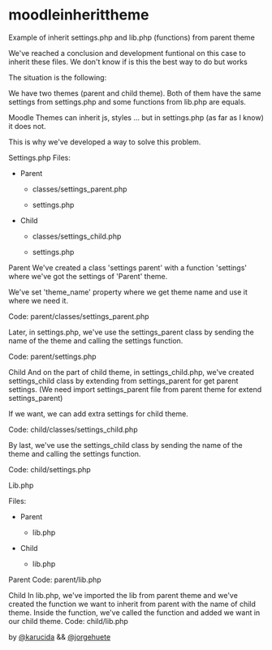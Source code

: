 # moodleinherittheme
Example of inherit settings.php and lib.php (functions) from parent theme

We've reached a conclusion and development funtional
on this case to inherit these files. 
We don't know if is this the best way to do but works

The situation is the following:

We have two themes (parent and child theme). Both of them have the same settings from settings.php and some functions from lib.php are equals.

Moodle Themes can inherit js, styles ... but in settings.php (as far as I know) it does not.

This is why we've developed a way to solve this problem. 

Settings.php
Files: 

- Parent
  - classes/settings_parent.php

  - settings.php

- Child
  - classes/settings_child.php

  - settings.php


Parent
We've created a class 'settings parent' with a function 'settings' where we've got the settings of 'Parent' theme. 

We've set 'theme_name' property where we get theme name and use it where we need it.

Code: parent/classes/settings_parent.php



Later, in settings.php, we've use the settings_parent class by sending the name of the theme and calling the settings function.

Code: parent/settings.php



Child
And on the part of child theme, in settings_child.php, we've created settings_child class by extending from settings_parent for get parent settings. (We need import settings_parent file from parent theme for extend settings_parent)

If we want, we can add extra settings for child theme.

Code: child/classes/settings_child.php



By last, we've use the settings_child class by sending the name of the theme and calling the settings function.

Code: child/settings.php



Lib.php

Files: 

- Parent
  - lib.php

- Child
  - lib.php



Parent
Code: parent/lib.php



Child
In lib.php, we've imported the lib from parent theme and we've created the function we want to inherit from parent with the name of child theme. 
Inside the function, we've called the function and added we want in our child theme.
Code: child/lib.php


by [@karucida](https://github.com/karucida "karucida") && [@jorgehuete](https://github.com/jorgehuete "jorgehuete")

